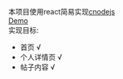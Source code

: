 本项目使用react简易实现[cnodejs](https://cnodejs.org/)<br>
[Demo](http://47.98.108.28/react_cnodejs)<br>
实现目标:
* 首页 √
* 个人详情页 √
* 帖子内容 √
